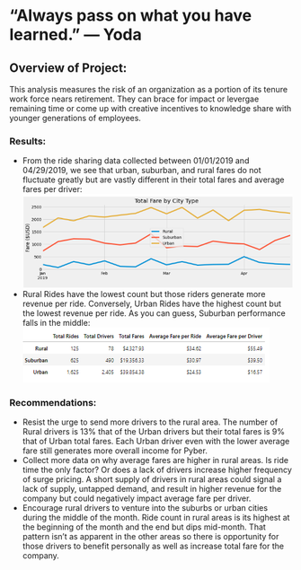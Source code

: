 # “Always pass on what you have learned.” — Yoda

## Overview of Project:
This analysis measures the risk of an organization as a portion of its tenure work force nears retirement.  They can brace for impact or levergae remaining time or come up with creative incentives to knowledge share with younger generations of employees.

### Results: 
- From the ride sharing data collected between 01/01/2019 and 04/29/2019, we see that urban, suburban, and rural fares do not fluctuate greatly but are vastly different in their total fares and average fares per driver:
       <br>
 ![alt text](https://github.com/VinoSarran/PyBer_Analysis/blob/main/Resources/ChartMPLIB.PNG?raw=true)
        <br>
- Rural Rides have the lowest count but those riders generate more revenue per ride.  Conversely, Urban Rides have the highest count but the lowest revenue per ride.  As you can guess, Suburban performance falls in the middle:        
  ![alt text](https://github.com/VinoSarran/PyBer_Analysis/blob/main/Resources/TableMPLIB.PNG?raw=true)
 
### Recommendations:
- Resist the urge to send more drivers to the rural area.  The number of Rural drivers is 13% that of the Urban drivers but their total fares is 9% that of Urban total fares.  Each Urban driver even with the lower average fare still generates more overall income for Pyber.
- Collect more data on why average fares are higher in rural areas.  Is ride time the only factor?  Or does a lack of drivers increase higher frequency of surge pricing.  A short supply of drivers in rural areas could signal a lack of supply, untapped demand, and result in higher revenue for the company but could negatively impact average fare per driver.  
- Encourage rural drivers to venture into the suburbs or urban cities during the middle of the month.  Ride count in rural areas is its highest at the beginning of the month and the end but dips mid-month. That pattern isn’t as apparent in the other areas so there is opportunity for those drivers to benefit personally as well as increase total fare for the company.  
